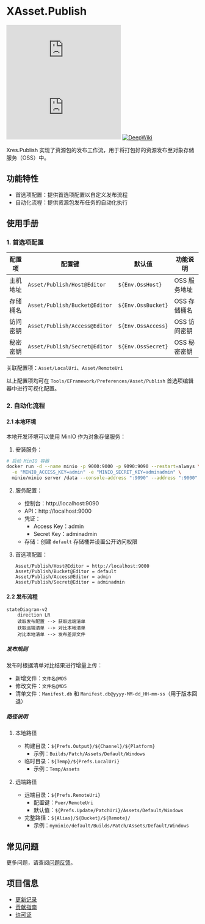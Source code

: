 # XAsset.Publish

[![Version](https://img.shields.io/npm/v/org.eframework.u3d.res)](https://www.npmjs.com/package/org.eframework.u3d.res)
[![Downloads](https://img.shields.io/npm/dm/org.eframework.u3d.res)](https://www.npmjs.com/package/org.eframework.u3d.res)
[![DeepWiki](https://img.shields.io/badge/DeepWiki-Explore-blue)](https://deepwiki.com/eframework-org/U3D.RES)

Xres.Publish 实现了资源包的发布工作流，用于将打包好的资源发布至对象存储服务（OSS）中。

## 功能特性

- 首选项配置：提供首选项配置以自定义发布流程
- 自动化流程：提供资源包发布任务的自动化执行

## 使用手册

### 1. 首选项配置

| 配置项 | 配置键 | 默认值 | 功能说明 |
|--------|--------|--------|----------|
| 主机地址 | `Asset/Publish/Host@Editor` | `${Env.OssHost}` | OSS 服务地址 |
| 存储桶名 | `Asset/Publish/Bucket@Editor` | `${Env.OssBucket}` | OSS 存储桶名 |
| 访问密钥 | `Asset/Publish/Access@Editor` | `${Env.OssAccess}` | OSS 访问密钥 |
| 秘密密钥 | `Asset/Publish/Secret@Editor` | `${Env.OssSecret}` | OSS 秘密密钥 |

关联配置项：`Asset/LocalUri`、`Asset/RemoteUri`

以上配置项均可在 `Tools/EFramework/Preferences/Asset/Publish` 首选项编辑器中进行可视化配置。

### 2. 自动化流程

#### 2.1 本地环境

本地开发环境可以使用 MinIO 作为对象存储服务：

1. 安装服务：

```bash
# 启动 MinIO 容器
docker run -d --name minio -p 9000:9000 -p 9090:9090 --restart=always \
  -e "MINIO_ACCESS_KEY=admin" -e "MINIO_SECRET_KEY=adminadmin" \
  minio/minio server /data --console-address ":9090" --address ":9000"
```

2. 服务配置：
   - 控制台：http://localhost:9090
   - API：http://localhost:9000
   - 凭证：
     - Access Key：admin
     - Secret Key：adminadmin
   - 存储：创建 `default` 存储桶并设置公开访问权限

3. 首选项配置：
   ```
   Asset/Publish/Host@Editor = http://localhost:9000
   Asset/Publish/Bucket@Editor = default
   Asset/Publish/Access@Editor = admin
   Asset/Publish/Secret@Editor = adminadmin
   ```

#### 2.2 发布流程

```mermaid
stateDiagram-v2
    direction LR
    读取发布配置 --> 获取远端清单
    获取远端清单 --> 对比本地清单
    对比本地清单 --> 发布差异文件
```

##### 发布规则
发布时根据清单对比结果进行增量上传：
- 新增文件：`文件名@MD5`
- 修改文件：`文件名@MD5`
- 清单文件：`Manifest.db` 和 `Manifest.db@yyyy-MM-dd_HH-mm-ss`（用于版本回退）

##### 路径说明
1. 本地路径
   - 构建目录：`${Prefs.Output}/${Channel}/${Platform}`
     - 示例：`Builds/Patch/Assets/Default/Windows`
   - 临时目录：`${Temp}/${Prefs.LocalUri}`
     - 示例：`Temp/Assets`

2. 远端路径
   - 远端目录：`${Prefs.RemoteUri}`
     - 配置键：`Puer/RemoteUri`
     - 默认值：`${Prefs.Update/PatchUri}/Assets/Default/Windows`
   - 完整路径：`${Alias}/${Bucket}/${Remote}/`
     - 示例：`myminio/default/Builds/Patch/Assets/Default/Windows`

## 常见问题

更多问题，请查阅[问题反馈](../CONTRIBUTING.md#问题反馈)。

## 项目信息

- [更新记录](../CHANGELOG.md)
- [贡献指南](../CONTRIBUTING.md)
- [许可证](../LICENSE.md)